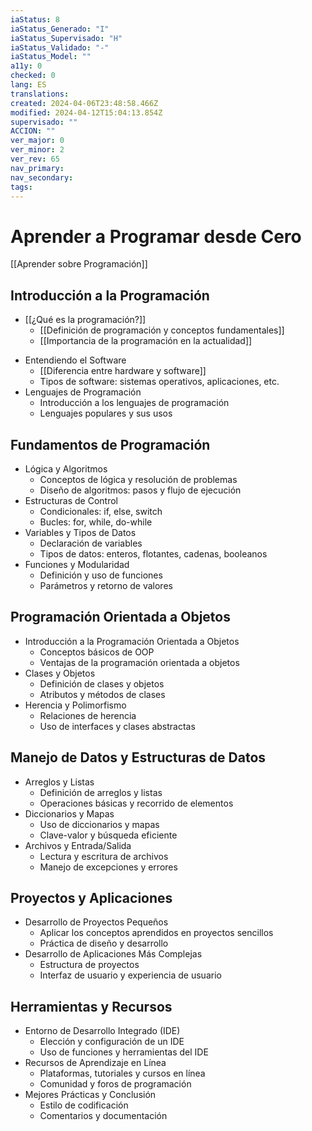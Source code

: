 ```yaml
---
iaStatus: 8
iaStatus_Generado: "I"
iaStatus_Supervisado: "H"
iaStatus_Validado: "-"
iaStatus_Model: ""
a11y: 0
checked: 0
lang: ES
translations: 
created: 2024-04-06T23:48:58.466Z
modified: 2024-04-12T15:04:13.854Z
supervisado: ""
ACCION: ""
ver_major: 0
ver_minor: 2
ver_rev: 65
nav_primary: 
nav_secondary: 
tags:
---
```

# Aprender a Programar desde Cero

[[Aprender sobre Programación]]

## Introducción a la Programación

* [[¿Qué es la programación?]]
	- [[Definición de programación y conceptos fundamentales]]
	- [[Importancia de la programación en la actualidad]]
- Entendiendo el Software
	- [[Diferencia entre hardware y software]]
	- Tipos de software: sistemas operativos, aplicaciones, etc.
- Lenguajes de Programación
	- Introducción a los lenguajes de programación
	- Lenguajes populares y sus usos
## Fundamentos de Programación

* Lógica y Algoritmos
	* Conceptos de lógica y resolución de problemas
	* Diseño de algoritmos: pasos y flujo de ejecución
* Estructuras de Control
	* Condicionales: if, else, switch
	* Bucles: for, while, do-while
* Variables y Tipos de Datos
	* Declaración de variables
	* Tipos de datos: enteros, flotantes, cadenas, booleanos
* Funciones y Modularidad
	* Definición y uso de funciones
	* Parámetros y retorno de valores
## Programación Orientada a Objetos

- Introducción a la Programación Orientada a Objetos
	- Conceptos básicos de OOP
	- Ventajas de la programación orientada a objetos
- Clases y Objetos
	- Definición de clases y objetos
	- Atributos y métodos de clases
- Herencia y Polimorfismo
	- Relaciones de herencia
	- Uso de interfaces y clases abstractas
## Manejo de Datos y Estructuras de Datos

* Arreglos y Listas
	* Definición de arreglos y listas
	* Operaciones básicas y recorrido de elementos
* Diccionarios y Mapas
	* Uso de diccionarios y mapas
	* Clave-valor y búsqueda eficiente
* Archivos y Entrada/Salida
	* Lectura y escritura de archivos
	* Manejo de excepciones y errores
## Proyectos y Aplicaciones

* Desarrollo de Proyectos Pequeños
	* Aplicar los conceptos aprendidos en proyectos sencillos
	* Práctica de diseño y desarrollo
* Desarrollo de Aplicaciones Más Complejas
	* Estructura de proyectos
	* Interfaz de usuario y experiencia de usuario
## Herramientas y Recursos

* Entorno de Desarrollo Integrado (IDE)
	* Elección y configuración de un IDE
	* Uso de funciones y herramientas del IDE
* Recursos de Aprendizaje en Línea
	* Plataformas, tutoriales y cursos en línea
	* Comunidad y foros de programación
* Mejores Prácticas y Conclusión
	* Estilo de codificación
	* Comentarios y documentación